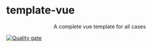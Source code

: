 # template-vue

<p align="center">A complete vue template for all cases </p>

[![Quality gate](https://sonarcloud.io/api/project_badges/quality_gate?project=CMGGEvolution_template-vue)](https://sonarcloud.io/summary/new_code?id=CMGGEvolution_template-vue)
